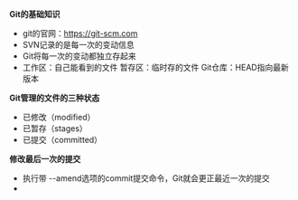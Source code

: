**Git的基础知识**

- git的官网：https://git-scm.com
- SVN记录的是每一次的变动信息
- Git将每一次的变动都独立存起来
- 工作区：自己能看到的文件 暂存区：临时存的文件 Git仓库：HEAD指向最新版本



**Git管理的文件的三种状态**

- 已修改（modified）
- 已暂存（stages）
- 已提交（committed）



**修改最后一次的提交**

- 执行带 --amend选项的commit提交命令，Git就会更正最近一次的提交
- 

